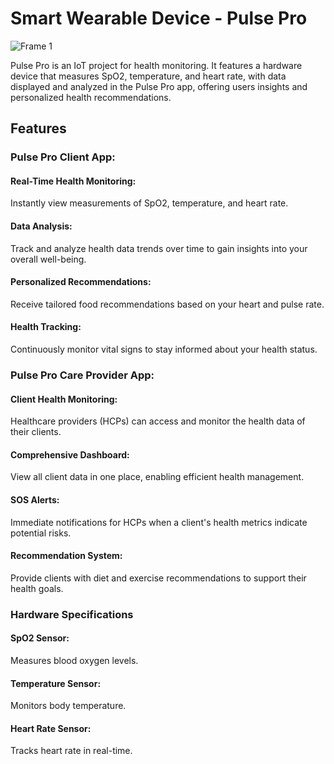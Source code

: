 # Smart Wearable Device - Pulse Pro

  ![Frame 1](https://github.com/user-attachments/assets/2e29b639-02fd-415e-becb-bd4cdc6bcb5c)


Pulse Pro is an IoT project for health monitoring. It features a hardware device that measures SpO2, temperature, and heart rate, with data displayed and analyzed in the Pulse Pro app, offering users insights and personalized health recommendations.

## Features
### Pulse Pro Client App:
#### Real-Time Health Monitoring:
Instantly view measurements of SpO2, temperature, and heart rate.
#### Data Analysis:
Track and analyze health data trends over time to gain insights into your overall well-being.
#### Personalized Recommendations: 
Receive tailored food recommendations based on your heart and pulse rate.
#### Health Tracking: 
Continuously monitor vital signs to stay informed about your health status.

### Pulse Pro Care Provider App:
#### Client Health Monitoring: 
Healthcare providers (HCPs) can access and monitor the health data of their clients.
#### Comprehensive Dashboard: 
View all client data in one place, enabling efficient health management.
#### SOS Alerts: 
Immediate notifications for HCPs when a client's health metrics indicate potential risks.
#### Recommendation System: 
Provide clients with diet and exercise recommendations to support their health goals.


### Hardware Specifications
#### SpO2 Sensor: 
Measures blood oxygen levels.
#### Temperature Sensor: 
Monitors body temperature.
#### Heart Rate Sensor: 
Tracks heart rate in real-time.
